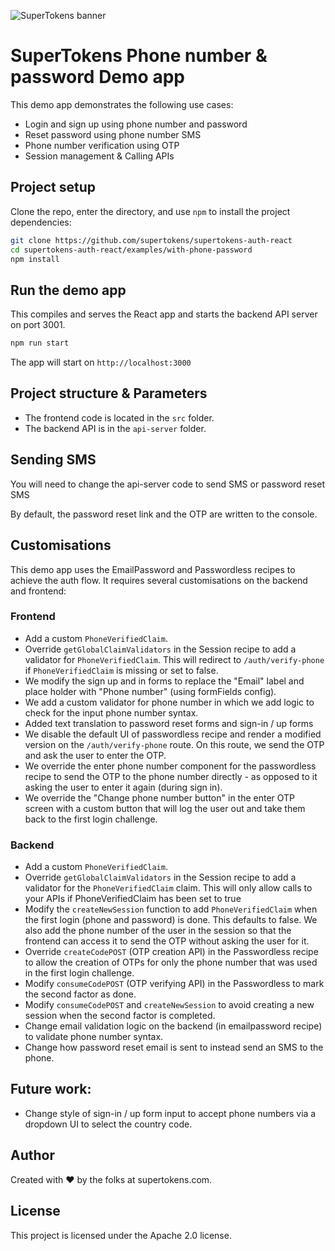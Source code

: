 ![SuperTokens banner](https://raw.githubusercontent.com/supertokens/supertokens-logo/master/images/Artboard%20%E2%80%93%2027%402x.png)

# SuperTokens Phone number & password Demo app

This demo app demonstrates the following use cases:

-   Login and sign up using phone number and password
-   Reset password using phone number SMS
-   Phone number verification using OTP
-   Session management & Calling APIs

## Project setup

Clone the repo, enter the directory, and use `npm` to install the project dependencies:

```bash
git clone https://github.com/supertokens/supertokens-auth-react
cd supertokens-auth-react/examples/with-phone-password
npm install
```

## Run the demo app

This compiles and serves the React app and starts the backend API server on port 3001.

```bash
npm run start
```

The app will start on `http://localhost:3000`

## Project structure & Parameters

-   The frontend code is located in the `src` folder.
-   The backend API is in the `api-server` folder.

## Sending SMS

You will need to change the api-server code to send SMS or password reset SMS

By default, the password reset link and the OTP are written to the console.

## Customisations

This demo app uses the EmailPassword and Passwordless recipes to achieve the auth flow. It requires several customisations on the backend and frontend:

### Frontend

-   Add a custom `PhoneVerifiedClaim`.
-   Override `getGlobalClaimValidators` in the Session recipe to add a validator for `PhoneVerifiedClaim`. This will redirect to `/auth/verify-phone` if `PhoneVerifiedClaim` is missing or set to false.
-   We modify the sign up and in forms to replace the "Email" label and place holder with "Phone number" (using formFields config).
-   We add a custom validator for phone number in which we add logic to check for the input phone number syntax.
-   Added text translation to password reset forms and sign-in / up forms
-   We disable the default UI of passwordless recipe and render a modified version on the `/auth/verify-phone` route. On this route, we send the OTP and ask the user to enter the OTP.
-   We override the enter phone number component for the passwordless recipe to send the OTP to the phone number directly - as opposed to it asking the user to enter it again (during sign in).
-   We override the "Change phone number button" in the enter OTP screen with a custom button that will log the user out and take them back to the first login challenge.

### Backend

-   Add a custom `PhoneVerifiedClaim`.
-   Override `getGlobalClaimValidators` in the Session recipe to add a validator for the `PhoneVerifiedClaim` claim. This will only allow calls to your APIs if PhoneVerifiedClaim has been set to true
-   Modify the `createNewSession` function to add `PhoneVerifiedClaim` when the first login (phone and password) is done. This defaults to false. We also add the phone number of the user in the session so that the frontend can access it to send the OTP without asking the user for it.
-   Override `createCodePOST` (OTP creation API) in the Passwordless recipe to allow the creation of OTPs for only the phone number that was used in the first login challenge.
-   Modify `consumeCodePOST` (OTP verifying API) in the Passwordless to mark the second factor as done.
-   Modify `consumeCodePOST` and `createNewSession` to avoid creating a new session when the second factor is completed.
-   Change email validation logic on the backend (in emailpassword recipe) to validate phone number syntax.
-   Change how password reset email is sent to instead send an SMS to the phone.

## Future work:

-   Change style of sign-in / up form input to accept phone numbers via a dropdown UI to select the country code.

## Author

Created with :heart: by the folks at supertokens.com.

## License

This project is licensed under the Apache 2.0 license.
